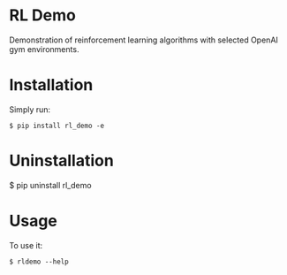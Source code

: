 # RL Demo

Demonstration of reinforcement learning algorithms with selected OpenAI gym environments.


# Installation

Simply run:

    $ pip install rl_demo -e

# Uninstallation

   $ pip uninstall rl_demo

# Usage

To use it:

    $ rldemo --help

